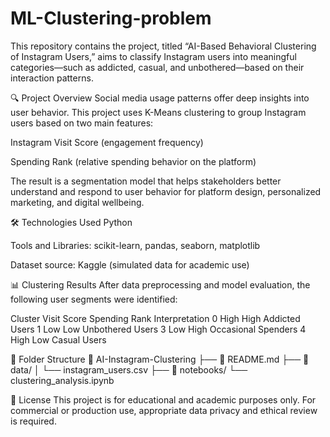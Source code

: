 # ML-Clustering-problem
This repository contains the project, titled “AI-Based Behavioral Clustering of Instagram Users,” aims to classify Instagram users into meaningful categories—such as addicted, casual, and unbothered—based on their interaction patterns.

🔍 Project Overview
Social media usage patterns offer deep insights into user behavior. This project uses K-Means clustering to group Instagram users based on two main features:

Instagram Visit Score (engagement frequency)

Spending Rank (relative spending behavior on the platform)

The result is a segmentation model that helps stakeholders better understand and respond to user behavior for platform design, personalized marketing, and digital wellbeing.

🛠️ Technologies Used
Python

Tools and Libraries: scikit-learn, pandas, seaborn, matplotlib

Dataset source: Kaggle (simulated data for academic use)


📊 Clustering Results
After data preprocessing and model evaluation, the following user segments were identified:

Cluster	Visit Score	Spending Rank	Interpretation
0	High	High	Addicted Users
1	Low	Low	Unbothered Users
3	Low	High	Occasional Spenders
4	High	Low	Casual Users


🧩 Folder Structure
📁 AI-Instagram-Clustering
├── 📄 README.md
├── 📁 data/
│   └── instagram_users.csv
├── 📁 notebooks/
    └── clustering_analysis.ipynb
    

📜 License
This project is for educational and academic purposes only. For commercial or production use, appropriate data privacy and ethical review is required.
